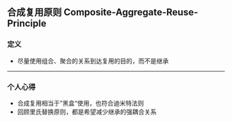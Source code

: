 ## 合成复用原则 Composite-Aggregate-Reuse-Principle

### 定义

- 尽量使用组合、聚合的关系到达复用的目的，而不是继承

------

### 个人心得

- 合成复用相当于”黑盒“使用，也符合迪米特法则
- 回顾里氏替换原则，都是希望减少继承的强耦合关系




